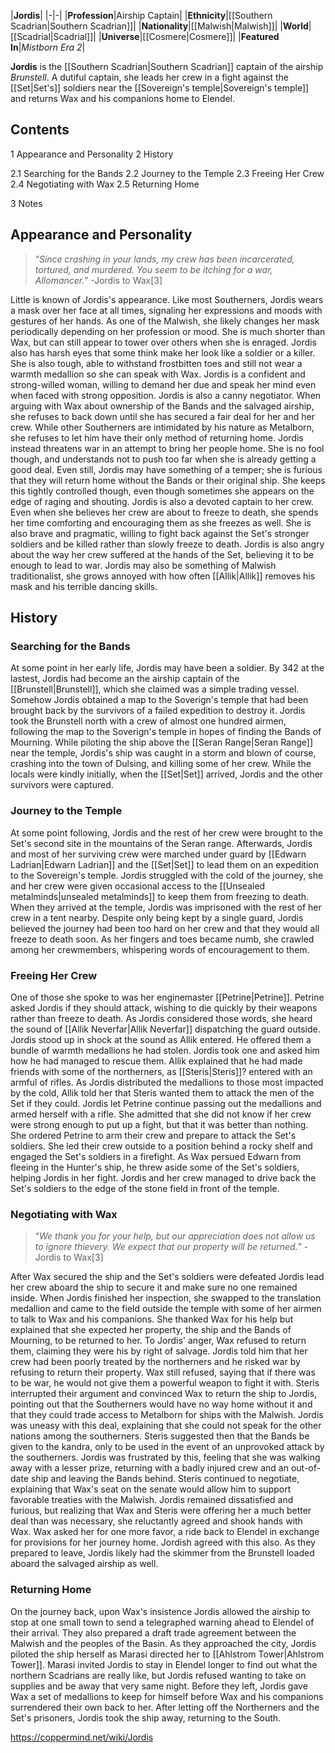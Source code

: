 |**Jordis**|
|-|-|
|**Profession**|Airship Captain|
|**Ethnicity**|[[Southern Scadrian\|Southern Scadrian]]|
|**Nationality**|[[Malwish\|Malwish]]|
|**World**|[[Scadrial\|Scadrial]]|
|**Universe**|[[Cosmere\|Cosmere]]|
|**Featured In**|*Mistborn Era 2*|

**Jordis** is the [[Southern Scadrian\|Southern Scadrian]] captain of the airship *Brunstell*. A dutiful captain, she leads her crew in a fight against the [[Set\|Set's]] soldiers near the [[Sovereign's temple\|Sovereign's temple]] and returns Wax and his companions home to Elendel.

## Contents

1 Appearance and Personality
2 History

2.1 Searching for the Bands
2.2 Journey to the Temple
2.3 Freeing Her Crew
2.4 Negotiating with Wax
2.5 Returning Home


3 Notes


## Appearance and Personality
>“*Since crashing in your lands, my crew has been incarcerated, tortured, and murdered. You seem to be itching for a war, Allomancer.*”
\-Jordis to Wax[3]


Little is known of Jordis's appearance. Like most Southerners, Jordis wears a mask over her face at all times, signaling her expressions and moods with gestures of her hands. As one of the Malwish, she likely changes her mask periodically depending on her profession or mood. She is much shorter than Wax, but can still appear to tower over others when she is enraged. Jordis also has harsh eyes that some think make her look like a soldier or a killer. She is also tough, able to withstand frostbitten toes and still not wear a warmth medallion so she can speak with Wax.
Jordis is a confident and strong-willed woman, willing to demand her due and speak her mind even when faced with strong opposition. Jordis is also a canny negotiator. When arguing with Wax about ownership of the Bands and the salvaged airship, she refuses to back down until she has secured a fair deal for her and her crew. While other Southerners are intimidated by his nature as Metalborn, she refuses to let him have their only method of returning home. Jordis instead threatens war in an attempt to bring her people home. She is no fool though, and understands not to push too far when she is already getting a good deal. Even still, Jordis may have something of a temper; she is furious that they will return home without the Bands or their original ship. She keeps this tightly controlled though, even though sometimes she appears on the edge of raging and shouting.
Jordis is also a devoted captain to her crew. Even when she believes her crew are about to freeze to death, she spends her time comforting and encouraging them as she freezes as well. She is also brave and pragmatic, willing to fight back against the Set's stronger soldiers and be killed rather than slowly freeze to death. Jordis is also angry about the way her crew suffered at the hands of the Set, believing it to be enough to lead to war.
Jordis may also be something of Malwish traditionalist, she grows annoyed with how often [[Allik\|Allik]] removes his mask and his terrible dancing skills.

## History
### Searching for the Bands
At some point in her early life, Jordis may have been a soldier. By 342 at the lastest, Jordis had become an the airship captain of the [[Brunstell\|Brunstell]], which she claimed was a simple trading vessel. Somehow Jordis obtained a map to the Soverign's temple that had been brought back by the survivors of a failed expedition to destroy it. Jordis took the Brunstell north with a crew of almost one hundred airmen, following the map to the Soverign's temple in hopes of finding the Bands of Mourning. While piloting the ship above the [[Seran Range\|Seran Range]] near the temple, Jordis's ship was caught in a storm and blown of course, crashing into the town of Dulsing, and killing some of her crew. While the locals were kindly initially, when the [[Set\|Set]] arrived, Jordis and the other survivors were captured.

### Journey to the Temple
At some point following, Jordis and the rest of her crew were brought to the Set's second site in the mountains of the Seran range. Afterwards, Jordis and most of her surviving crew were marched under guard by [[Edwarn Ladrian\|Edwarn Ladrian]] and the [[Set\|Set]] to lead them on an expedition to the Sovereign's temple. Jordis struggled with the cold of the journey, she and her crew were given occasional access to the [[Unsealed metalminds\|unsealed metalminds]] to keep them from freezing to death. When they arrived at the temple, Jordis was imprisoned with the rest of her crew in a tent nearby. Despite only being kept by a single guard, Jordis believed the journey had been too hard on her crew and that they would all freeze to death soon. As her fingers and toes became numb, she crawled among her crewmembers, whispering words of encouragement to them.

### Freeing Her Crew
One of those she spoke to was her enginemaster [[Petrine\|Petrine]]. Petrine asked Jordis if they should attack, wishing to die quickly by their weapons rather than freeze to death. As Jordis considered those words, she heard the sound of [[Allik Neverfar\|Allik Neverfar]] dispatching the guard outside. Jordis stood up in shock at the sound as Allik entered. He offered them a bundle of warmth medallions he had stolen. Jordis took one and asked him how he had managed to rescue them. Allik explained that he had made friends with some of the northerners, as [[Steris\|Steris]]? entered with an armful of rifles. As Jordis distributed the medallions to those most impacted by the cold, Allik told her that Steris wanted them to attack the men of the Set if they could. Jordis let Petrine continue passing out the medallions and armed herself with a rifle. She admitted that she did not know if her crew were strong enough to put up a fight, but that it was better than nothing. She ordered Petrine to arm their crew and prepare to attack the Set's soldiers. She led their crew outside to a position behind a rocky shelf and engaged the Set's soldiers in a firefight. As Wax persued Edwarn from fleeing in the Hunter's ship, he threw aside some of the Set's soldiers, helping Jordis in her fight. Jordis and her crew managed to drive back the Set's soldiers to the edge of the stone field in front of the temple.

### Negotiating with Wax
>“*We thank you for your help, but our appreciation does not allow us to ignore thievery. We expect that our property will be returned.*”
\-Jordis to Wax[3]


After Wax secured the ship and the Set's soldiers were defeated Jordis lead her crew aboard the ship to secure it and make sure no one remained inside. When Jordis finished her inspection, she swapped to the translation medallion and came to the field outside the temple with some of her airmen to talk to Wax and his companions. She thanked Wax for his help but explained that she expected her property, the ship and the Bands of Mourning, to be returned to her. To Jordis' anger, Wax refused to return them, claiming they were his by right of salvage. Jordis told him that her crew had been poorly treated by the northerners and he risked war by refusing to return their property. Wax still refused, saying that if there was to be war, he would not give them a powerful weapon to fight it with.
Steris interrupted their argument and convinced Wax to return the ship to Jordis, pointing out that the Southerners would have no way home without it and that they could trade access to Metalborn for ships with the Malwish. Jordis was uneasy with this deal, explaining that she could not speak for the other nations among the southerners. Steris suggested then that the Bands be given to the kandra, only to be used in the event of an unprovoked attack by the southerners. Jordis was frustrated by this, feeling that she was walking away with a lesser prize, returning with a badly injured crew and an out-of-date ship and leaving the Bands behind. Steris continued to negotiate, explaining that Wax's seat on the senate would allow him to support favorable treaties with the Malwish. Jordis remained dissatisfied and furious, but realizing that Wax and Steris were offering her a much better deal than was necessary, she reluctantly agreed and shook hands with Wax. Wax asked her for one more favor, a ride back to Elendel in exchange for provisions for her journey home. Jordish agreed with this also. As they prepared to leave, Jordis likely had the skimmer from the Brunstell loaded aboard the salvaged airship as well.

### Returning Home
On the journey back, upon Wax's insistence Jordis allowed the airship to stop at one small town to send a telegraphed warning ahead to Elendel of their arrival. They also prepared a draft trade agreement between the Malwish and the peoples of the Basin. As they approached the city, Jordis piloted the ship herself as Marasi directed her to [[Ahlstrom Tower\|Ahlstrom Tower]]. Marasi invited Jordis to stay in Elendel longer to find out what the northern Scadrians are really like, but Jordis refused wanting to take on supplies and be away that very same night. Before they left, Jordis gave Wax a set of medallions to keep for himself before Wax and his companions surrendered their own back to her. After letting off the Northerners and the Set's prisoners, Jordis took the ship away, returning to the South.



https://coppermind.net/wiki/Jordis